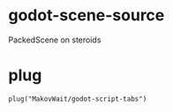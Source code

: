 # godot-scene-source
PackedScene on steroids

# plug
```gdscript
plug("MakovWait/godot-script-tabs")
```
